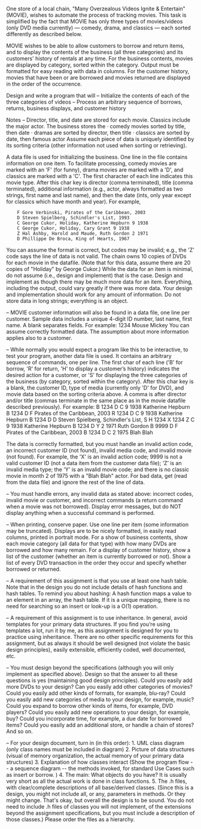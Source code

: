 One store of a local chain, "Many Overzealous Videos Ignite & Entertain" (MOVIE), wishes to automate the process of tracking movies.  This task is simplified by the fact that MOVIE has only three types of movies/videos (only DVD media currently) — comedy, drama, and classics — each sorted differently as described below.
 
MOVIE wishes to be able to allow customers to borrow and return items, and to display the contents of the business (all three categories) and its customers' history of rentals at any time. For the business contents, movies are displayed by category, sorted within the category. Output must be formatted for easy reading with data in columns. For the customer history, movies that have been or are borrowed and movies returned are displayed in the order of the occurrence.
 
Design and write a program that will
–  Initialize the contents of each of the three categories of videos
–  Process an arbitrary sequence of borrows, returns, business displays, and customer history
 
Notes
– Director, title, and date are stored for each movie.  Classics include the major actor. The business stores the
·         comedy movies sorted by title, then date
·         dramas are sorted by director, then title
·         classics are sorted by date, then famous actor
Assume each piece of data is uniquely identified by its sorting criteria (other information not used when sorting or retrieving).
 
A data file is used for initializing the business.  One line in the file contains information on one item.  To facilitate processing, comedy movies are marked with an 'F' (for funny), drama movies are marked with a 'D', and classics are marked with a 'C'.  The first character of each line indicates this movie type.  After this char key is director (comma terminated), title (comma terminated), additional information (e.g., actor, always formatted as two strings, first name and last name), and then the date (ints, only year except for classics 
which have month and year).  For example,
 
        F Gore Verbinski, Pirates of the Caribbean, 2003
        D Steven Spielberg, Schindler's List, 1993
        C George Cukor, Holiday, Katherine Hepburn 9 1938
        C George Cukor, Holiday, Cary Grant 9 1938
        Z Hal Ashby, Harold and Maude, Ruth Gordon 2 1971
        D Phillippe De Broca, King of Hearts, 1967
 
You can assume the format is correct, but codes may be invalid; e.g., the 'Z' code says the line of data is not valid.  The chain owns 10 copies of DVDs for each movie in the datafile.  (Note that for this data, assume there are 20 copies of "Holiday" by George Cukor.) While the data for an item is minimal, do not assume (i.e., design and implement) that is the case. Design and implement as though there may be much more data for an item. Everything, including the output, could vary greatly if there was more data. Your design and implementation should work for any amount of information. Do not store data in long strings; everything is an object.
 
–  MOVIE customer information will also be found in a data file, one line per customer.  Sample data includes a unique 4-digit ID number, last name, first name.  A blank separates fields.  For example:
        1234 Mouse Mickey
You can assume correctly formatted data. The assumption about more information applies also to a customer.
 
–  While normally you would expect a program like this to be interactive, to test your program, another data file is used.  It contains an arbitrary sequence of commands, one per line.  The first char of each line ('B' for  borrow, 'R' for return, 'H' to display a customer’s history) indicates the desired action for a customer, or 'S' for displaying the three categories of the business (by category, sorted within the category).  After this char key is a blank, the customer ID, type of media (currently only 'D' for DVD), and movie data based on the sorting criteria above.  A comma is after director and/or title (commas terminate in the same place as in the movie datafile described previously).  For example:
        B 1234 D C 9 1938 Katherine Hepburn
        B 1234 D F Pirates of the Caribbean, 2003
        R 1234 D C 9 1938 Katherine Hepburn
        B 1234 D D Steven Spielberg, Schindler's List,
        S
        H 1234
        X 1234 Z C 9 1938 Katherine Hepburn
        B 1234 D Y 2 1971 Ruth Gordon
        B 9999 D F Pirates of the Caribbean, 2003
        B 1234 D C 2 1975 Blah Blah
 
The data is correctly formatted, but you must handle an invalid action code, an incorrect customer ID (not found), invalid media code, and invalid movie (not found).  For example, the 'X' is an invalid action code; 9999 is not a valid customer ID (not a data item from the customer data file); ‘Z’ is an invalid media type; the 'Y' is an invalid movie code; and there is no classic movie in month 2 of 1975 with a "Blah Blah" actor. For bad data, get (read from the data file) and ignore the rest of the line of data.
 
–  You must handle errors, any invalid data as stated above: incorrect codes, invalid movie or customer, and incorrect commands (a return command when a movie was not borrowed).  Display error messages, but do NOT display anything when a successful command is performed.
 
–  When printing, conserve paper.  Use one line per item (some information may be truncated).  Displays are to be nicely formatted, in easily read columns, printed in portrait mode.  For a show of business contents, show each movie category (all data for that type) with how many DVDs are borrowed and how many remain.  For a display of customer history, show a list of the customer (whether an item is currently borrowed or not). Show a list of every DVD transaction in the order they occur and specify whether borrowed or returned.
 
–  A requirement of this assignment is that you use at least one hash table.  Note that in the design you do not include details of hash functions and hash tables.  To remind you about hashing: A hash function maps a value to an element in an array, the hash table.  If it is a unique mapping, there is no need for searching so an insert or look-up is a O(1) operation. 
 
–  A requirement of this assignment is to use inheritance. In general, avoid templates for your primary data structures.  If you find you’re using templates a lot, run it by me, as this assignment is designed for you to practice using inheritance. There are no other specific requirements for this assignment, but as always it should be well designed (not violate the basic design principles), easily extensible, efficiently coded, well documented, etc.
 
–  You must design beyond the specifications (although you will only implement as specified above). Design so that the answer to all these questions is yes (maintaining good design principles).  Could you easily add more DVDs to your design?  Can you easily add other categories of movies? Could you easily add other kinds of formats, for example, blu-ray?  Could you easily add new categories of media to your design, for example, music?  Could you expand to borrow other kinds of items, for example, DVD players?  Could you easily add new operations to your design, for example, buy? Could you incorporate time, for example, a due date for borrowed items?  Could you easily add an additional store, or handle a chain of stores? And so on.
 
– For your design document, turn in (in this order):
    1. UML class diagram (only class names must be included in diagram)
    2. Picture of data structures (visual of memory organization, the actual memory of your primary data structures)
    3. Explanation of how classes interact  (Show the program flow -- a sequence diagram -- the methods invoked, for standard Use Cases such as insert or borrow. )
      4. The main:  What objects do you have?  It is usually very short as all the actual work is done in class functions.
    5. The .h files, with clear/complete descriptions of all base/derived classes.  (Since this is a design, you might not include all, or any, parameters in methods.  Or they might change.  That's okay, but overall the design is to be sound. You do not need to include .h files of classes you will not implement, of the extensions beyond the assignment specifications, but you must include a description of those classes.) Please order the files as a hierarchy.
